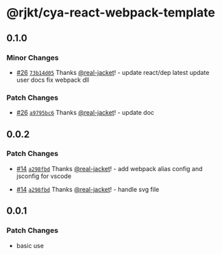 # @rjkt/cya-react-webpack-template

## 0.1.0

### Minor Changes

- [#26](https://github.com/real-jacket/create-your-app/pull/26) [`73b14d05`](https://github.com/real-jacket/create-your-app/commit/73b14d0542849bc1b25d4823034a419f8ba6700a) Thanks [@real-jacket](https://github.com/real-jacket)! - update react/dep latest
  update user docs
  fix webpack dll

### Patch Changes

- [#26](https://github.com/real-jacket/create-your-app/pull/26) [`a9795bc6`](https://github.com/real-jacket/create-your-app/commit/a9795bc6a8be73a7ca3637057ae8947e8b25f322) Thanks [@real-jacket](https://github.com/real-jacket)! - update doc

## 0.0.2

### Patch Changes

- [#14](https://github.com/real-jacket/create-your-app/pull/14) [`a298fbd`](https://github.com/real-jacket/create-your-app/commit/a298fbd4eff503d7bf1e5f0fcfb86d93063156f8) Thanks [@real-jacket](https://github.com/real-jacket)! - add webpack alias config and jsconfig for vscode

* [#14](https://github.com/real-jacket/create-your-app/pull/14) [`a298fbd`](https://github.com/real-jacket/create-your-app/commit/a298fbd4eff503d7bf1e5f0fcfb86d93063156f8) Thanks [@real-jacket](https://github.com/real-jacket)! - handle svg file

## 0.0.1

### Patch Changes

- basic use
